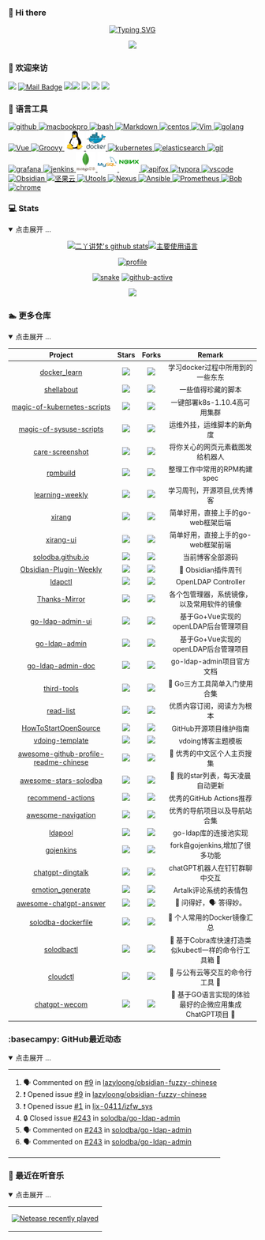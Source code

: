 ### 👋 Hi there

<div align="center">
  <!-- dynamic typing effect 动态打字效果 -->
  <div align="center">
    <a href="[https://blog.sunguoqi.com/](https://github.com/solodba/codehorse)">
      <img src="https://readme-typing-svg.demolab.com?font=Fira+Code&pause=1000&width=435&lines=console.log(%22Hello%2C%20World%22);小胡同学祝您今天愉快!&center=true&size=27" alt="Typing SVG" />
    </a>
  </div>

  <!-- knock code pictures 敲代码的图片 -->
  <img src="https://cdn.jsdelivr.net/gh/sun0225SUN/sun0225SUN/assets/images/coding.gif" /><br>
</div>

### 🤗 欢迎来访


[![](https://visitor-badge.laobi.icu/badge?page_id=solodba)](https://visitor-badge.laobi.icu/badge?page_id=solodba)
[![Mail Badge](https://img.shields.io/badge/-solodba@gmail.com-c14438?style=flat&logo=Gmail&logoColor=white&link=mailto:codehorsemi@gmail.com)](mailto:codehorsemi@gmail.com)
[![](https://img.shields.io/github/stars/solodba?color=fefb7b&logo=Undertale)](https://github-readme-stats-git-masterorgs-github-readme-stats-team.vercel.app/api?username=solodba&include_orgs=true&hide_title=false&hide_border=true&show_icons=true&include_all_commits=true&line_height=20&bg_color=0,EC6C6C,FFD479,FFFC79,73FA79&theme=graywhite&locale=cn)[![](https://img.shields.io/github/stars/connectai-e/dingtalk-openai?color=fefb7b)](https://github.com/connectai-e/dingtalk-openai)
[![](https://img.shields.io/github/followers/solodba?color=27da6b&logo=Handshake)](https://github.com/solodba?tab=followers)
[![](https://img.shields.io/badge/%E5%8D%9A%E5%AE%A2-%E4%BA%8C%E4%B8%AB%E8%AE%B2%E6%A2%B5-d7b1bf?logo=Blogger)](https://wiki.solodba.net)
[![](https://img.shields.io/badge/Awesome-MyStarList-c780fa?logo=Awesome-Lists)](https://github.com/solodba/awesome-stars-solodba#readme)


### 🧰 语言工具

<a href="https://github.com" target="_blank"> <img src="https://cdn.jsdelivr.net/gh/devicons/devicon/icons/github/github-original.svg" alt="github" width="40" height="40"/> </a><a href="https://apple.com" target="_blank"> <img src="https://raw.githubusercontent.com/solodba/tu/main/img/image_20221012_094215.png" alt="macbookpro" width="43" height="43"/> </a><a href="https://www.gnu.org/software/bash/" target="_blank"> <img src="https://www.vectorlogo.zone/logos/gnu_bash/gnu_bash-icon.svg" alt="bash" width="40" height="40"/> </a><a href="https://www.markdownguide.org/" target="_blank"> <img src="https://cdn.jsdelivr.net/gh/devicons/devicon/icons/markdown/markdown-original.svg" alt="Markdown" width="40" height="40"/> </a><a href="https://www.centos.org/" target="_blank"> <img src="https://cdn.jsdelivr.net/gh/devicons/devicon/icons/centos/centos-original.svg" alt="centos" width="40" height="40"/> </a><a href="https://www.vim.org/" target="_blank"> <img src="https://cdn.jsdelivr.net/gh/devicons/devicon/icons/vim/vim-original.svg" alt="Vim" width="40" height="40"/> </a><a href="https://github.com/golang/go" target="_blank"> <img src="https://cdn.jsdelivr.net/gh/devicons/devicon/icons/go/go-original.svg" alt="golang" width="40" height="40"/> </a><a href="https://cn.vuejs.org/index.html" target="_blank"> <img src="https://cdn.jsdelivr.net/gh/devicons/devicon/icons/vuejs/vuejs-original.svg" alt="Vue" width="40" height="40"/> </a> <a href="https://groovy-lang.org/" target="_blank"> <img src="https://cdn.jsdelivr.net/gh/devicons/devicon/icons/groovy/groovy-original.svg" alt="Groovy" width="40" height="40"/> </a> <a href="https://www.linux.org/" target="_blank"> <img src="https://raw.githubusercontent.com/devicons/devicon/master/icons/linux/linux-original.svg" alt="linux" width="40" height="40"/> </a> <a href="https://www.docker.com/" target="_blank"> <img src="https://raw.githubusercontent.com/devicons/devicon/master/icons/docker/docker-original-wordmark.svg" alt="docker" width="40" height="40"/> </a> <a href="https://kubernetes.io" target="_blank"> <img src="https://www.vectorlogo.zone/logos/kubernetes/kubernetes-icon.svg" alt="kubernetes" width="40" height="40"/> </a> <a href="https://www.elastic.co" target="_blank"> <img src="https://www.vectorlogo.zone/logos/elastic/elastic-icon.svg" alt="elasticsearch" width="40" height="40"/> </a> <a href="https://git-scm.com/" target="_blank"> <img src="https://www.vectorlogo.zone/logos/git-scm/git-scm-icon.svg" alt="git" width="40" height="40"/> </a> <a href="https://grafana.com" target="_blank"> <img src="https://www.vectorlogo.zone/logos/grafana/grafana-icon.svg" alt="grafana" width="40" height="40"/> </a> <a href="https://www.jenkins.io" target="_blank"> <img src="https://www.vectorlogo.zone/logos/jenkins/jenkins-icon.svg" alt="jenkins" width="40" height="40"/> </a> <a href="https://www.mongodb.com/" target="_blank"> <img src="https://raw.githubusercontent.com/devicons/devicon/master/icons/mongodb/mongodb-original-wordmark.svg" alt="mongodb" width="40" height="40"/> </a>
<a href="https://www.mysql.com/" target="_blank"> <img src="https://raw.githubusercontent.com/devicons/devicon/master/icons/mysql/mysql-original-wordmark.svg" alt="mysql" width="40" height="40"/> </a><a href="https://www.nginx.com" target="_blank"> <img src="https://raw.githubusercontent.com/devicons/devicon/master/icons/nginx/nginx-original.svg" alt="nginx" width="40" height="40"/> </a><a href="https://apifox.cn" target="_blank"> <img src="https://www.apifox.cn/favicon.ico" alt="apifox" width="40" height="40"/> </a><a href="https://typora.io" target="_blank"> <img src="https://typora.io/img/favicon-64.png" alt="typora" width="40" height="40"/> </a><a href="https://code.visualstudio.com/" target="_blank"> <img src="https://cdn.jsdelivr.net/gh/devicons/devicon/icons/vscode/vscode-original.svg" alt="vscode" width="40" height="40"/> </a><a href="https://obsidian.md/" target="_blank"> <img src="https://obsidian.md/favicon.ico" alt="Obsidian" width="40" height="40"/> </a><a href="https://www.jianguoyun.com/" target="_blank"> <img src="https://www.jianguoyun.com/favicon.ico" alt="坚果云" width="40" height="40"/> </a> <a href="https://u.tools" target="_blank"> <img src="https://u.tools/favicon.ico" alt="Utools" width="40" height="40"/> </a><a href="https://www.sonatype.com/" target="_blank"> <img src="https://www.sonatype.com/hubfs/2019%20Product%20logo/Product%20Logo%20SVGs/NexusRepo_Icon.svg" alt="Nexus" width="40" height="40"/> </a><a href="https://www.ansible.com/" target="_blank"> <img src="https://cdn.jsdelivr.net/gh/devicons/devicon/icons/ansible/ansible-original.svg" alt="Ansible" width="40" height="40"/> </a><a href="https://prometheus.io/" target="_blank"> <img src="https://cdn.jsdelivr.net/gh/devicons/devicon/icons/prometheus/prometheus-original.svg" alt="Prometheus" width="40" height="40"/> </a> <a href="https://github.com/ripperhe/Bob" target="_blank"> <img src="https://cdn.staticaly.com/gh/solodba/tu/main/img/image_20220627_102018.png" alt="Bob" width="40" height="40"/> </a><a href="https://www.google.com/chrome/" target="_blank"> <img src="https://cdn.jsdelivr.net/gh/devicons/devicon/icons/chrome/chrome-original.svg" alt="chrome" width="40" height="40"/> </a>


### 💻 Stats

<details open>
<summary>点击展开 ...</summary>

<div align="center">


[![二丫讲梵's github stats](https://github-readme-stats-git-masterorgs-github-readme-stats-team.vercel.app/api?username=solodba&include_orgs=true&hide_title=false&hide_border=true&show_icons=true&include_all_commits=true&line_height=20&bg_color=0,EC6C6C,FFD479,FFFC79,73FA79&theme=graywhite&locale=cn)](https://github-readme-stats-git-masterorgs-github-readme-stats-team.vercel.app/api?username=solodba&include_orgs=true&hide_title=false&hide_border=true&show_icons=true&include_all_commits=true&line_height=20&bg_color=0,EC6C6C,FFD479,FFFC79,73FA79&theme=graywhite&locale=cn)[![主要使用语言](https://github-readme-stats.vercel.app/api/top-langs/?username=solodba&hide_title=false&hide=c&hide_border=true&layout=compact&bg_color=0,73FA79,73FDFF,D783FF&theme=graywhite&locale=cn)](https://github-readme-stats.vercel.app/api/top-langs/?username=solodba&hide_title=false&hide=c&hide_border=true&layout=compact&bg_color=0,73FA79,73FDFF,D783FF&theme=graywhite&locale=cn)

[![profile](https://github-profile-trophy.vercel.app/?username=solodba&theme=algolia&column=8)](https://github-profile-trophy.vercel.app/?username=solodba&theme=algolia&column=8)

[![snake](./assets/github-contribution-grid-snake.svg)](https://raw.githubusercontent.com/solodba/solodba/master/assets/github-contribution-grid-snake.svg)
[![github-active](./profile-3d-contrib/profile-night-rainbow.svg)](https://raw.githubusercontent.com/solodba/solodba/master/profile-3d-contrib/profile-night-rainbow.svg)

[![](https://activity-graph.herokuapp.com/graph?username=solodba&theme=github)](https://activity-graph.herokuapp.com/graph?username=solodba&theme=github)

</div>

</details>

### 🏊 更多仓库

<details open>
<summary>点击展开 ...</summary>

|                        Project                         |                            Stars                              |                            Forks                             |              Remark              |
| :----------------------------------------------------: | :----------------------------------------------------------: | :----------------------------------------------------------: | :------------------------------: |
| [docker_learn](https://github.com/solodba/docker_learn) | ![](https://img.shields.io/github/stars/solodba/docker_learn?color=f2f08d&logo=Undertale&logoColor=eb4630) | ![](https://img.shields.io/github/forks/solodba/docker_learn?color=ba86eb&logo=Handshake&logoColor=ea6aa6) | 学习docker过程中所用到的一些东东 |
| [shellabout](https://github.com/solodba/shellabout) | ![](https://img.shields.io/github/stars/solodba/shellabout?color=f2f08d&logo=Undertale&logoColor=eb4630)  | ![](https://img.shields.io/github/forks/solodba/shellabout?color=ba86eb&logo=Handshake&logoColor=ea6aa6) | 一些值得珍藏的脚本  |
| [magic-of-kubernetes-scripts](https://github.com/solodba/magic-of-kubernetes-scripts) | ![](https://img.shields.io/github/stars/solodba/magic-of-kubernetes-scripts?color=f2f08d&logo=Undertale&logoColor=eb4630) | ![](https://img.shields.io/github/forks/solodba/magic-of-kubernetes-scripts?color=ba86eb&logo=Handshake&logoColor=ea6aa6) | 一键部署k8s-1.10.4高可用集群  |
| [magic-of-sysuse-scripts](https://github.com/solodba/magic-of-sysuse-scripts) | ![](https://img.shields.io/github/stars/solodba/magic-of-sysuse-scripts?color=f2f08d&logo=Undertale&logoColor=eb4630) | ![](https://img.shields.io/github/forks/solodba/magic-of-sysuse-scripts?color=ba86eb&logo=Handshake&logoColor=ea6aa6) | 运维外挂，运维脚本的新角度  |
| [care-screenshot](https://github.com/solodba/care-screenshot) | ![](https://img.shields.io/github/stars/solodba/care-screenshot?color=f2f08d&logo=Undertale&logoColor=eb4630)  | ![](https://img.shields.io/github/forks/solodba/care-screenshot?color=ba86eb&logo=Handshake&logoColor=ea6aa6) | 将你关心的网页元素截图发给机器人  |
| [rpmbuild](https://github.com/solodba/rpmbuild) | ![](https://img.shields.io/github/stars/solodba/rpmbuild?color=f2f08d&logo=Undertale&logoColor=eb4630)  | ![](https://img.shields.io/github/forks/solodba/rpmbuild?color=ba86eb&logo=Handshake&logoColor=ea6aa6) | 整理工作中常用的RPM构建spec  |
| [learning-weekly](https://github.com/solodba/learning-weekly) | ![](https://img.shields.io/github/stars/solodba/learning-weekly?color=f2f08d&logo=Undertale&logoColor=eb4630) | ![](https://img.shields.io/github/forks/solodba/learning-weekly?color=ba86eb&logo=Handshake&logoColor=ea6aa6) | 学习周刊，开源项目,优秀博客  |
| [xirang](https://github.com/solodba/xirang) | ![](https://img.shields.io/github/stars/solodba/xirang?color=f2f08d&logo=Undertale&logoColor=eb4630) | ![](https://img.shields.io/github/forks/solodba/xirang?color=ba86eb&logo=Handshake&logoColor=ea6aa6) | 简单好用，直接上手的go-web框架后端  |
| [xirang-ui](https://github.com/solodba/xirang-ui) | ![](https://img.shields.io/github/stars/solodba/xirang-ui?color=f2f08d&logo=Undertale&logoColor=eb4630) | ![](https://img.shields.io/github/forks/solodba/xirang-ui?color=ba86eb&logo=Handshake&logoColor=ea6aa6) | 简单好用，直接上手的go-web框架前端  |
| [solodba.github.io](https://github.com/solodba/solodba.github.io) | ![](https://img.shields.io/github/stars/solodba/solodba.github.io?color=f2f08d&logo=Undertale&logoColor=eb4630) | ![](https://img.shields.io/github/forks/solodba/solodba.github.io?color=ba86eb&logo=Handshake&logoColor=ea6aa6) | 当前博客全部源码  |
| [Obsidian-Plugin-Weekly](https://github.com/solodba/Obsidian-Plugin-Weekly) | ![](https://img.shields.io/github/stars/solodba/Obsidian-Plugin-Weekly?color=f2f08d&logo=Undertale&logoColor=eb4630) | ![](https://img.shields.io/github/forks/solodba/Obsidian-Plugin-Weekly?color=ba86eb&logo=Handshake&logoColor=ea6aa6) | 📝 Obsidian插件周刊  |
| [ldapctl](https://github.com/solodba/ldapctl) | ![](https://img.shields.io/github/stars/solodba/ldapctl?color=f2f08d&logo=Undertale&logoColor=eb4630)  | ![](https://img.shields.io/github/forks/solodba/ldapctl?color=ba86eb&logo=Handshake&logoColor=ea6aa6) | OpenLDAP Controller  |
| [Thanks-Mirror](https://github.com/solodba/Thanks-Mirror) | ![](https://img.shields.io/github/stars/solodba/Thanks-Mirror?color=f2f08d&logo=Undertale&logoColor=eb4630) | ![](https://img.shields.io/github/forks/solodba/Thanks-Mirror?color=ba86eb&logo=Handshake&logoColor=ea6aa6) | 各个包管理器，系统镜像，以及常用软件的镜像  |
| [go-ldap-admin-ui](https://github.com/solodba/go-ldap-admin-ui) | ![](https://img.shields.io/github/stars/solodba/go-ldap-admin-ui?color=f2f08d&logo=Undertale&logoColor=eb4630) | ![](https://img.shields.io/github/forks/solodba/go-ldap-admin-ui?color=ba86eb&logo=Handshake&logoColor=ea6aa6) | 基于Go+Vue实现的openLDAP后台管理项目  |
| [go-ldap-admin](https://github.com/solodba/go-ldap-admin) | ![](https://img.shields.io/github/stars/solodba/go-ldap-admin?color=f2f08d&logo=Undertale&logoColor=eb4630) | ![](https://img.shields.io/github/forks/solodba/go-ldap-admin?color=ba86eb&logo=Handshake&logoColor=ea6aa6) | 基于Go+Vue实现的openLDAP后台管理项目  |
| [go-ldap-admin-doc](https://github.com/solodba/go-ldap-admin-doc) | ![](https://img.shields.io/github/stars/solodba/go-ldap-admin-doc?color=f2f08d&logo=Undertale&logoColor=eb4630) | ![](https://img.shields.io/github/forks/solodba/go-ldap-admin-doc?color=ba86eb&logo=Handshake&logoColor=ea6aa6) | go-ldap-admin项目官方文档  |
| [third-tools](https://github.com/solodba/third-tools) | ![](https://img.shields.io/github/stars/solodba/third-tools?color=f2f08d&logo=Undertale&logoColor=eb4630) | ![](https://img.shields.io/github/forks/solodba/third-tools?color=ba86eb&logo=Handshake&logoColor=ea6aa6) | 🧰 Go三方工具简单入门使用合集  |
| [read-list](https://github.com/solodba/read-list) | ![](https://img.shields.io/github/stars/solodba/read-list?color=f2f08d&logo=Undertale&logoColor=eb4630) | ![](https://img.shields.io/github/forks/solodba/read-list?color=ba86eb&logo=Handshake&logoColor=ea6aa6) | 优质内容订阅，阅读方为根本  |
| [HowToStartOpenSource](https://github.com/solodba/HowToStartOpenSource) | ![](https://img.shields.io/github/stars/solodba/HowToStartOpenSource?color=f2f08d&logo=Undertale&logoColor=eb4630) | ![](https://img.shields.io/github/forks/solodba/HowToStartOpenSource?color=ba86eb&logo=Handshake&logoColor=ea6aa6) | GitHub开源项目维护指南  |
| [vdoing-template](https://github.com/solodba/vdoing-template) | ![](https://img.shields.io/github/stars/solodba/vdoing-template?color=f2f08d&logo=Undertale&logoColor=eb4630) | ![](https://img.shields.io/github/forks/solodba/vdoing-template?color=ba86eb&logo=Handshake&logoColor=ea6aa6) |  vdoing博客主题模板   |
| [awesome-github-profile-readme-chinese](https://github.com/solodba/awesome-github-profile-readme-chinese) | ![](https://img.shields.io/github/stars/solodba/awesome-github-profile-readme-chinese?color=f2f08d&logo=Undertale&logoColor=eb4630) | ![](https://img.shields.io/github/forks/solodba/awesome-github-profile-readme-chinese?color=ba86eb&logo=Handshake&logoColor=ea6aa6) | 🦩 优秀的中文区个人主页搜集  |
| [awesome-stars-solodba](https://github.com/solodba/awesome-stars-solodba) | ![](https://img.shields.io/github/stars/solodba/awesome-stars-solodba?color=f2f08d&logo=Undertale&logoColor=eb4630) | ![](https://img.shields.io/github/forks/solodba/awesome-stars-solodba?color=ba86eb&logo=Handshake&logoColor=ea6aa6) | 🤩 我的star列表，每天凌晨自动更新  |
| [recommend-actions](https://github.com/solodba/recommend-actions) | ![](https://img.shields.io/github/stars/solodba/recommend-actions?color=f2f08d&logo=Undertale&logoColor=eb4630) | ![](https://img.shields.io/github/forks/solodba/recommend-actions?color=ba86eb&logo=Handshake&logoColor=ea6aa6) | 优秀的GitHub Actions推荐  |
| [awesome-navigation](https://github.com/solodba/awesome-navigation) | ![](https://img.shields.io/github/stars/solodba/awesome-navigation?color=f2f08d&logo=Undertale&logoColor=eb4630) | ![](https://img.shields.io/github/forks/solodba/awesome-navigation?color=ba86eb&logo=Handshake&logoColor=ea6aa6) | 优秀的导航项目以及导航站合集  |
| [ldapool](https://github.com/solodba/ldapool) | ![](https://img.shields.io/github/stars/solodba/ldapool?color=f2f08d&logo=Undertale&logoColor=eb4630) | ![](https://img.shields.io/github/forks/solodba/ldapool?color=ba86eb&logo=Handshake&logoColor=ea6aa6) | go-ldap库的连接池实现  |
| [gojenkins](https://github.com/solodba/gojenkins) | ![](https://img.shields.io/github/stars/solodba/gojenkins?color=f2f08d&logo=Undertale&logoColor=eb4630) | ![](https://img.shields.io/github/forks/solodba/gojenkins?color=ba86eb&logo=Handshake&logoColor=ea6aa6) | fork自gojenkins,增加了很多功能  |
| [chatgpt-dingtalk](https://github.com/solodba/chatgpt-dingtalk) | ![](https://img.shields.io/github/stars/solodba/chatgpt-dingtalk?color=f2f08d&logo=Undertale&logoColor=eb4630) | ![](https://img.shields.io/github/forks/solodba/chatgpt-dingtalk?color=ba86eb&logo=Handshake&logoColor=ea6aa6) | chatGPT机器人在钉钉群聊中交互  |
| [emotion_generate](https://github.com/solodba/emotion_generate) | ![](https://img.shields.io/github/stars/solodba/emotion_generate?color=f2f08d&logo=Undertale&logoColor=eb4630) | ![](https://img.shields.io/github/forks/solodba/emotion_generate?color=ba86eb&logo=Handshake&logoColor=ea6aa6) | Artalk评论系统的表情包  |
| [awesome-chatgpt-answer](https://github.com/solodba/awesome-chatgpt-answer) | ![](https://img.shields.io/github/stars/solodba/awesome-chatgpt-answer?color=f2f08d&logo=Undertale&logoColor=eb4630) | ![](https://img.shields.io/github/forks/solodba/awesome-chatgpt-answer?color=ba86eb&logo=Handshake&logoColor=ea6aa6) | 🙋 问得好，🗣 答得妙。  |
| [solodba-dockerfile](https://github.com/solodba/solodba-dockerfile) | ![](https://img.shields.io/github/stars/solodba/solodba-dockerfile?color=f2f08d&logo=Undertale&logoColor=eb4630) | ![](https://img.shields.io/github/forks/solodba/solodba-dockerfile?color=ba86eb&logo=Handshake&logoColor=ea6aa6) | 🏺 个人常用的Docker镜像汇总  |
| [solodbactl](https://github.com/solodba/solodbactl) | ![](https://img.shields.io/github/stars/solodba/solodbactl?color=f2f08d&logo=Undertale&logoColor=eb4630) | ![](https://img.shields.io/github/forks/solodba/solodbactl?color=ba86eb&logo=Handshake&logoColor=ea6aa6) | 🚀 基于Cobra库快速打造类似kubectl一样的命令行工具箱 🧰  |
| [cloudctl](https://github.com/solodba/cloudctl) | ![](https://img.shields.io/github/stars/solodba/cloudctl?color=f2f08d&logo=Undertale&logoColor=eb4630) | ![](https://img.shields.io/github/forks/solodba/cloudctl?color=ba86eb&logo=Handshake&logoColor=ea6aa6) | 🚀 与公有云等交互的命令行工具 🧰  |
| [chatgpt-wecom](https://github.com/solodba/chatgpt-wecom) | ![](https://img.shields.io/github/stars/solodba/chatgpt-wecom?color=f2f08d&logo=Undertale&logoColor=eb4630) | ![](https://img.shields.io/github/forks/solodba/chatgpt-wecom?color=ba86eb&logo=Handshake&logoColor=ea6aa6) | 💬 基于GO语言实现的体验最好的企微应用集成ChatGPT项目 🚀  |

### :basecampy: GitHub最近动态

<details open>
<summary>点击展开 ...</summary>

<table align="center">
<tr>
<td valign="top">

<!--START_SECTION:activity-->
1. 🗣 Commented on [#9](https://github.com/lazyloong/obsidian-fuzzy-chinese/issues/9#issuecomment-1676196263) in [lazyloong/obsidian-fuzzy-chinese](https://github.com/lazyloong/obsidian-fuzzy-chinese)
2. ❗ Opened issue [#9](https://github.com/lazyloong/obsidian-fuzzy-chinese/issues/9) in [lazyloong/obsidian-fuzzy-chinese](https://github.com/lazyloong/obsidian-fuzzy-chinese)
3. ❗ Opened issue [#1](https://github.com/ljx-0411/jzfw_sys/issues/1) in [ljx-0411/jzfw_sys](https://github.com/ljx-0411/jzfw_sys)
4. 🔒 Closed issue [#243](https://github.com/solodba/go-ldap-admin/issues/243) in [solodba/go-ldap-admin](https://github.com/solodba/go-ldap-admin)
5. 🗣 Commented on [#243](https://github.com/solodba/go-ldap-admin/issues/243#issuecomment-1668940823) in [solodba/go-ldap-admin](https://github.com/solodba/go-ldap-admin)
6. 🗣 Commented on [#243](https://github.com/solodba/go-ldap-admin/issues/243#issuecomment-1668828259) in [solodba/go-ldap-admin](https://github.com/solodba/go-ldap-admin)
<!--END_SECTION:activity-->

</td>
</tr>
</table>

</details>

### 🎸 最近在听音乐

<details open>
<summary>点击展开 ...</summary>

<table align="center">
<tr>
<td valign="top">

[![Netease recently played](https://netease-recent-profile.vercel.app/?id=316286554&title=%E6%9C%80%E8%BF%91%E5%9C%A8%E5%90%AC&width=350)](https://music.163.com/#/user/home?id=316286554)

</td>
</tr>
</table>

</details>

